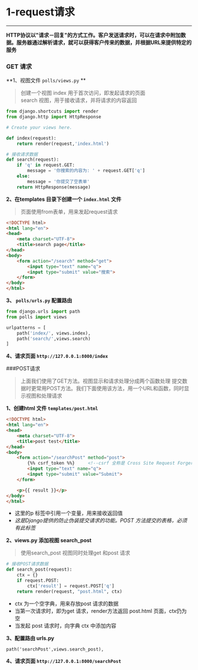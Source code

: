 # 1-request请求

---
**HTTP协议以"请求－回复"的方式工作。客户发送请求时，可以在请求中附加数据。服务器通过解析请求，就可以获得客户传来的数据，并根据URL来提供特定的服务**

### GET 请求

**1、视图文件 `polls/views.py` **  
>创建一个视图 index 用于首次访问，即发起请求的页面  
>search 视图，用于接收请求，并将请求的内容返回

```python
from django.shortcuts import render
from django.http import HttpResponse

# Create your views here.

def index(request):
    return render(request,'index.html')

# 接收请求数据
def search(request):
    if 'q' in request.GET:
        message = '你搜索的内容为: ' + request.GET['q']
    else:
        message = '你提交了空表单'
    return HttpResponse(message)
```
**2、在templates 目录下创建一个 `index.html` 文件**
>页面使用from表单，用来发起request请求

```html
<!DOCTYPE html>
<html lang="en">
<head>
    <meta charset="UTF-8">
    <title>search page</title>
</head>
<body>
    <form action="/search" method="get">
        <input type="text" name="q">
        <input type="submit" value="搜索">
    </form>
</body>
</html>

```
**3、 `polls/urls.py`  配置路由**
```python
from django.urls import path
from polls import views

urlpatterns = [
    path('index/', views.index),
    path('search/',views.search)
]

```

**4、请求页面 `http://127.0.0.1:8000/index`**

###POST请求
>上面我们使用了GET方法。视图显示和请求处理分成两个函数处理
提交数据时更常用POST方法。我们下面使用该方法，用一个URL和函数，同时显示视图和处理请求

**1、创建html 文件 `templates/post.html`**
```html
<!DOCTYPE html>
<html lang="en">
<head>
    <meta charset="UTF-8">
    <title>post test</title>
</head>
<body>
    <form action="/searchPost" method="post">
        {%% csrf_token %%}     <!--csrf 全称是 Cross Site Request Forgery-->
        <input type="text" name="q">
        <input type="submit" value="Submit">
    </form>

    <p>{{ result }}</p>
</body>
</html>

```
* 这里的p 标签中引用一个变量，用来接收返回值  
* *这是Django提供的防止伪装提交请求的功能。POST 方法提交的表格，必须有此标签*


**2、views.py 添加视图 search_post**
>使用search_post 视图同时处理get 和post 请求

```python
# 接收POST请求数据
def search_post(request):
    ctx = {}
    if request.POST:
        ctx['result'] = request.POST['q']
    return render(request, "post.html", ctx)
```
* ctx 为一个空字典，用来存放post 请求的数据
* 当第一次请求时，即为get 请求，render方法返回 post.html 页面，ctx仍为空  
* 当发起 post 请求时，向字典 ctx 中添加内容

**3、配置路由 urls.py**
```django
path('searchPost',views.search_post),
```

**4、请求页面 `http://127.0.0.1:8000/searchPost`**
